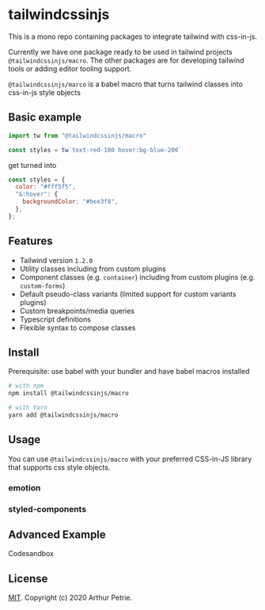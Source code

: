 # tailwindcssinjs

This is a mono repo containing packages to integrate tailwind with css-in-js.

Currently we have one package ready to be used in tailwind projects `@tailwindcssinjs/macro`. The other packages are for developing tailwind tools or adding editor tooling support.

`@tailwindcssinjs/marco` is a babel macro that turns tailwind classes into css-in-js style objects

## Basic example
```js
import tw from "@tailwindcssinjs/macro"

const styles = tw`text-red-100 hover:bg-blue-200`
```
get turned into
```js
const styles = {
  color: "#fff5f5",
  "&:hover": {
    backgroundColor: "#bee3f8",
  },
};
```

## Features
- Tailwind version `1.2.0`
- Utility classes including from custom plugins
- Component classes (e.g. `container`) including from custom plugins (e.g. `custom-forms`)
- Default pseudo-class variants (limited support for custom variants  plugins)
- Custom breakpoints/media queries
- Typescript definitions
- Flexible syntax to compose classes


## Install

Prerequisite: use babel with your bundler and have babel macros installed

```bash
# with npm
npm install @tailwindcssinjs/macro

# with Yarn
yarn add @tailwindcssinjs/macro
```

## Usage

You can use `@tailwindcssinjs/macro` with your preferred CSS-in-JS library that supports css style objects.

### emotion
### styled-components

## Advanced Example

Codesandbox

## License

[MIT](LICENSE). Copyright (c) 2020 Arthur Petrie.